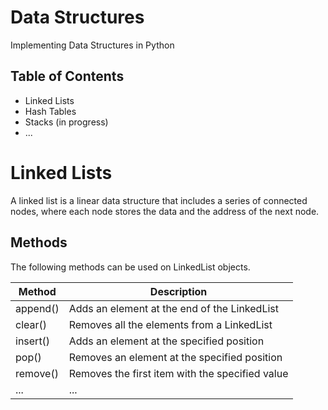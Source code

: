# Data Structures
Implementing Data Structures in Python

## Table of Contents
* Linked Lists
* Hash Tables
* Stacks (in progress)
* ...

# Linked Lists
A linked list is a linear data structure that includes a series of connected nodes, where each node stores the data and the address of the next node.

## Methods
The following methods can be used on LinkedList objects.

| Method | Description |
| ------ | ----------- |
| append() | Adds an element at the end of the LinkedList |
| clear() | Removes all the elements from a LinkedList |
| insert() | Adds an element at the specified position |
| pop() | Removes an element at the specified position |
| remove() | Removes the first item with the specified value |
| ... | ... |
